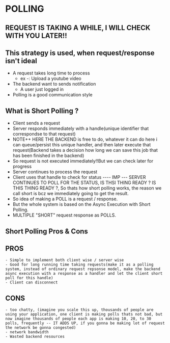 # POLLING 
## REQUEST IS TAKING A WHILE, I WILL CHECK WITH YOU LATER!!

## This strategy is used, when request/response isn't ideal
- A request takes long time to process
    - ex -: Upload a youtube video
- The backend want to sends notification
    - A user just logged in
- Polling is a good communication style 


## What is Short Polling ?
- Client sends a request
- Server responds immediately with a handle(unique identifier that correspondse to that request)
- NOTE++ HERE THE BACKEND is free to do, whatever it can do here i can queue/persist this unique handler, and then later execute that request(Backend takes a decision how long we can save this job that has been finished in the backend)
- So request is not executed immediately!!But we can check later for progress
- Server continues to process the request
- Client uses that handle to check for status ---- IMP --- SERVER CONTINUES TO POLL FOR THE STATUS, IS THSI THING READY ? IS THIS THING READY ?, So thats how short polling works, the reason we call short is bcz we immediately going to get the result.
- So idea of making a POLL is a request / response.
- But the whole system is based on the Async Execution with Short Polling.
- MULTIPLE "SHORT" request response as POLLS.

## Short Polling Pros & Cons
## PROS
    - Simple to implement both client wise / server wise
    - Good for long running time taking requests(make it as a polling system, instead of ordinary request repsonse model, make the backend async execution with a response as a handler and let the client short poll for this handle)
    - Client can disconnect
## CONS
    - too chatty, (imagine you scale this up, thousands of people are using your application, one client is making polls thats not bad, but now imagine thousands of people each app is making 10, 20, to 30 polls, frequently -- IT ADDS UP, if you gonna be making lot of request the network be gonna congested)
    - network bandwidth
    - Wasted backend resources
    